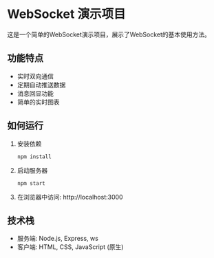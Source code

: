 # WebSocket 演示项目

这是一个简单的WebSocket演示项目，展示了WebSocket的基本使用方法。

## 功能特点

- 实时双向通信
- 定期自动推送数据
- 消息回显功能
- 简单的实时图表

## 如何运行

1. 安装依赖
   ```
   npm install
   ```

2. 启动服务器
   ```
   npm start
   ```

3. 在浏览器中访问: http://localhost:3000

## 技术栈

- 服务端: Node.js, Express, ws
- 客户端: HTML, CSS, JavaScript (原生) 